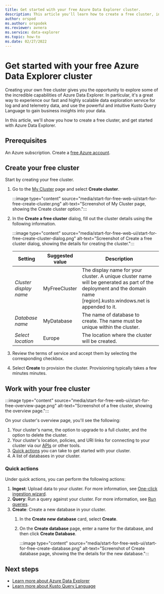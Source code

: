 ```yaml
---
title: Get started with your free Azure Data Explorer cluster.
description: This article you'll learn how to create a free cluster, ingest data, and run queries to gain insights into your data using your start-for-free cluster.
author: orspod
ms.author: orspodek
ms.reviewer: avnera
ms.service: data-explorer
ms.topic: how-to
ms.date: 02/27/2022
---
```


# Get started with your free Azure Data Explorer cluster

Creating your own free cluster gives you the opportunity to explore some of the incredible capabilities of Azure Data Explorer. In particular, it's a great way to experience our fast and highly scalable data exploration service for log and and telemetry data, and use the powerful and intuitive Kusto Query Language to gain business insights into your data.

In this article, we'll show you how to create a free cluster, and get started with Azure Data Explorer.

## Prerequisites

An Azure subscription. Create a [free Azure account](https://azure.microsoft.com/free/).

## Create your free cluster

Start by creating your free cluster.

1. Go to the [My Cluster](https://aka.ms/kustofree) page and select **Create cluster**.

    :::image type="content" source="media/start-for-free-web-ui/start-for-free-create-cluster.png" alt-text="Screenshot of My Cluster page, showing the Create cluster option.":::

1. In the **Create a free cluster** dialog, fill out the cluster details using the following information.

    :::image type="content" source="media/start-for-free-web-ui/start-for-free-create-cluster-dialog.png" alt-text="Screenshot of Create a free cluster dialog, showing the details for creating the cluster.":::

    | Setting | Suggested value | Description |
    |--|--|--|
    | *Cluster display name* | MyFreeCluster | The display name for your cluster. A unique cluster name will be generated as part of the deployment and the domain name [region].kusto.windows.net is appended to it. |
    | *Database name* | MyDatabase | The name of database to create. The name must be unique within the cluster. |
    | *Select location* | Europe | The location where the cluster will be created. |

1. Review the terms of service and accept them by selecting the corresponding checkbox.

1. Select **Create** to provision the cluster. Provisioning typically takes a few minutes minutes.

## Work with your free cluster

:::image type="content" source="media/start-for-free-web-ui/start-for-free-overview-page.png" alt-text="Screenshot of a free cluster, showing the overview page.":::

On your cluster's overview page, you'll see the following:

1. Your cluster's name, the option to upgrade to a full cluster, and the option to delete the cluster.
1. Your cluster's location, policies, and URI links for connecting to your cluster via our [APIs](kusto/api/index.md) or other tools.
1. [Quick actions](#quick-actions) you can take to get started with your cluster.
1. A list of databases in your cluster.

### Quick actions

Under quick actions, you can perform the following actions:

1. **Ingest**: Upload data to your cluster. For more information, see [One-click ingestion wizard](ingest-data-one-click.md#one-click-ingestion-wizard).
1. **Query**: Run a query against your cluster. For more information, see [Run queries](web-query-data.md#run-queries).
1. **Create**: Create a new database in your cluster.
    1. In the **Create new database** card, select **Create**.
    1. On the **Create database** page, enter a name for the database, and then click **Create Database**.

        :::image type="content" source="media/start-for-free-web-ui/start-for-free-create-database.png" alt-text="Screenshot of Create database page, showing the the details for the new database.":::

## Next steps

* [Learn more about Azure Data Explorer](data-explorer-overview.md)
* [Learn more about Kusto Query Language](kusto/query/index.md)